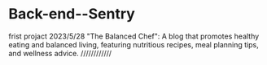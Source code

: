 # Back-end--Sentry
frist projact 2023/5/28
"The Balanced Chef": A blog that promotes healthy eating and balanced living, featuring nutritious recipes, meal planning tips, and wellness advice.
////////////
